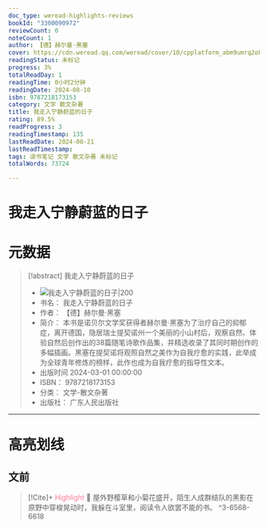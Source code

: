 ```yaml
---
doc_type: weread-highlights-reviews
bookId: "3300090972"
reviewCount: 0
noteCount: 1
author: 【德】赫尔曼·黑塞
cover: https://cdn.weread.qq.com/weread/cover/10/cpplatform_abm9umrq2okc9893no5hly/t7_cpplatform_abm9umrq2okc9893no5hly1710490217.jpg
readingStatus: 未标记
progress: 3%
totalReadDay: 1
readingTime: 0小时2分钟
readingDate: 2024-08-10
isbn: 9787218173153
category: 文学 散文杂著
title: 我走入宁静蔚蓝的日子
rating: 89.5%
readProgress: 3
readingTimestamp: 135
lastReadDate: 2024-08-21
lastReadTimestamp: 
tags: 读书笔记 文学 散文杂著 未标记
totalWords: 73724

---
```


# 我走入宁静蔚蓝的日子

# 元数据
> [!abstract] 我走入宁静蔚蓝的日子
> - ![ 我走入宁静蔚蓝的日子|200](https://cdn.weread.qq.com/weread/cover/10/cpplatform_abm9umrq2okc9893no5hly/t7_cpplatform_abm9umrq2okc9893no5hly1710490217.jpg)
> - 书名： 我走入宁静蔚蓝的日子
> - 作者： 【德】赫尔曼·黑塞
> - 简介： 本书是诺贝尔文学奖获得者赫尔曼·黑塞为了治疗自己的抑郁症，离开德国，隐居瑞士提契诺州一个美丽的小山村后，观察自然、体验自然后创作出的38篇随笔诗歌作品集，并精选收录了其同时期创作的多幅插画。黑塞在提契诺将观照自然之美作为自我疗愈的实践，此举成为全球青年修炼的榜样，此作也成为自我疗愈的指导性文本。
> - 出版时间 2024-03-01 00:00:00
> - ISBN： 9787218173153
> - 分类： 文学-散文杂著
> - 出版社： 广东人民出版社



---

# 高亮划线

## 文前

> [!Cite]+ <span style="color: #ff7898;">Highlight</span>
> 📌 屋外野樱草和小菊花盛开，陌生人成群结队的黑影在原野中穿梭晃动时，我躲在斗室里，阅读令人欲罢不能的书。
> ^3-6568-6618

